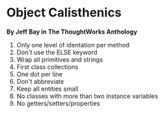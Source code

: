 # Object Calisthenics
**By Jeff Bay in The ThoughtWorks Anthology**

1. Only one level of identation per method
2. Don't use the ELSE keyword
3. Wrap all primitives and strings
4. First class collections
5. One dot per line
6. Don't abbreviate
7. Keep all entities small
8. No classes with more than two instance variables
9. No getters/setters/properties

